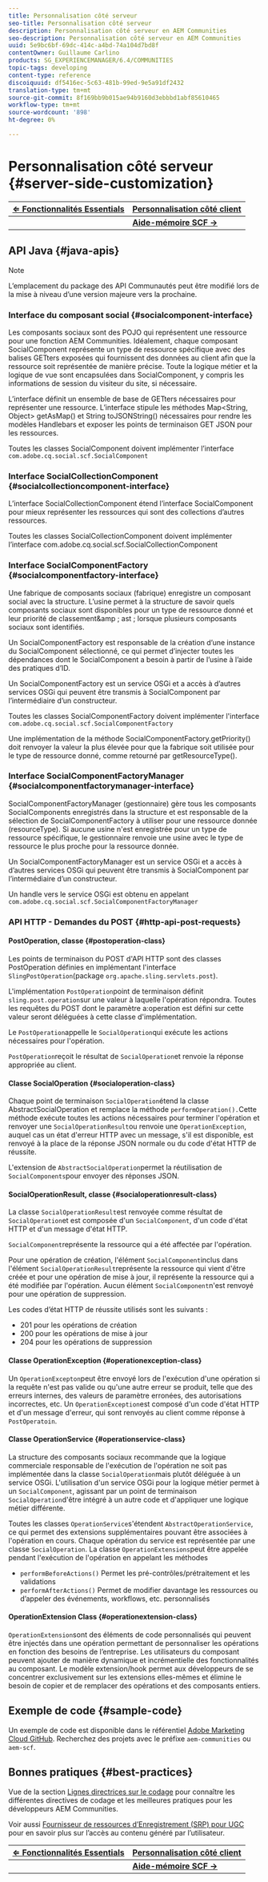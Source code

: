 ```yaml
---
title: Personnalisation côté serveur
seo-title: Personnalisation côté serveur
description: Personnalisation côté serveur en AEM Communities
seo-description: Personnalisation côté serveur en AEM Communities
uuid: 5e9bc6bf-69dc-414c-a4bd-74a104d7bd8f
contentOwner: Guillaume Carlino
products: SG_EXPERIENCEMANAGER/6.4/COMMUNITIES
topic-tags: developing
content-type: reference
discoiquuid: df5416ec-5c63-481b-99ed-9e5a91df2432
translation-type: tm+mt
source-git-commit: 8f169bb9b015ae94b9160d3ebbbd1abf85610465
workflow-type: tm+mt
source-wordcount: '898'
ht-degree: 0%

---
```



# Personnalisation côté serveur {#server-side-customization}

| **[⇐ Fonctionnalités Essentials](essentials.md)** | **[Personnalisation côté client](client-customize.md)** |
|---|---|
|  | **[Aide-mémoire SCF →](handlebars-helpers.md)** |

## API Java {#java-apis}

>[!NOTE]
>
>L’emplacement du package des API Communautés peut être modifié lors de la mise à niveau d’une version majeure vers la prochaine.

### Interface du composant social {#socialcomponent-interface}

Les composants sociaux sont des POJO qui représentent une ressource pour une fonction AEM Communities. Idéalement, chaque composant SocialComponent représente un type de ressource spécifique avec des balises GETters exposées qui fournissent des données au client afin que la ressource soit représentée de manière précise. Toute la logique métier et la logique de vue sont encapsulées dans SocialComponent, y compris les informations de session du visiteur du site, si nécessaire.

L’interface définit un ensemble de base de GETters nécessaires pour représenter une ressource. L’interface stipule les méthodes Map&lt;String, Object> getAsMap() et String toJSONString() nécessaires pour rendre les modèles Handlebars et exposer les points de terminaison GET JSON pour les ressources.

Toutes les classes SocialComponent doivent implémenter l’interface `com.adobe.cq.social.scf.SocialComponent`

### Interface SocialCollectionComponent {#socialcollectioncomponent-interface}

L’interface SocialCollectionComponent étend l’interface SocialComponent pour mieux représenter les ressources qui sont des collections d’autres ressources.

Toutes les classes SocialCollectionComponent doivent implémenter l’interface com.adobe.cq.social.scf.SocialCollectionComponent

### Interface SocialComponentFactory {#socialcomponentfactory-interface}

Une fabrique de composants sociaux (fabrique) enregistre un composant social avec la structure. L’usine permet à la structure de savoir quels composants sociaux sont disponibles pour un type de ressource donné et leur priorité de classement&amp;amp ; ast ; lorsque plusieurs composants sociaux sont identifiés.

Un SocialComponentFactory est responsable de la création d’une instance du SocialComponent sélectionné, ce qui permet d’injecter toutes les dépendances dont le SocialComponent a besoin à partir de l’usine à l’aide des pratiques d’ID.

Un SocialComponentFactory est un service OSGi et a accès à d’autres services OSGi qui peuvent être transmis à SocialComponent par l’intermédiaire d’un constructeur.

Toutes les classes SocialComponentFactory doivent implémenter l&#39;interface `com.adobe.cq.social.scf.SocialComponentFactory`

Une implémentation de la méthode SocialComponentFactory.getPriority() doit renvoyer la valeur la plus élevée pour que la fabrique soit utilisée pour le type de ressource donné, comme retourné par getResourceType().

### Interface SocialComponentFactoryManager {#socialcomponentfactorymanager-interface}

SocialComponentFactoryManager (gestionnaire) gère tous les composants SocialComponents enregistrés dans la structure et est responsable de la sélection de SocialComponentFactory à utiliser pour une ressource donnée (resourceType). Si aucune usine n&#39;est enregistrée pour un type de ressource spécifique, le gestionnaire renvoie une usine avec le type de ressource le plus proche pour la ressource donnée.

Un SocialComponentFactoryManager est un service OSGi et a accès à d’autres services OSGi qui peuvent être transmis à SocialComponent par l’intermédiaire d’un constructeur.

Un handle vers le service OSGi est obtenu en appelant `com.adobe.cq.social.scf.SocialComponentFactoryManager`

### API HTTP - Demandes du POST {#http-api-post-requests}

#### PostOperation, classe {#postoperation-class}

Les points de terminaison du POST d&#39;API HTTP sont des classes PostOperation définies en implémentant l&#39;interface `SlingPostOperation`(package `org.apache.sling.servlets.post`).

L&#39;implémentation `PostOperation`point de terminaison définit `sling.post.operation`sur une valeur à laquelle l&#39;opération répondra. Toutes les requêtes du POST dont le paramètre a:operation est défini sur cette valeur seront déléguées à cette classe d&#39;implémentation.

Le `PostOperation`appelle le `SocialOperation`qui exécute les actions nécessaires pour l&#39;opération.

`PostOperation`reçoit le résultat de `SocialOperation`et renvoie la réponse appropriée au client.

#### Classe SocialOperation {#socialoperation-class}

Chaque point de terminaison `SocialOperation`étend la classe AbstractSocialOperation et remplace la méthode `performOperation().`Cette méthode exécute toutes les actions nécessaires pour terminer l&#39;opération et renvoyer une `SocialOperationResult`ou renvoie une `OperationException`, auquel cas un état d&#39;erreur HTTP avec un message, s&#39;il est disponible, est renvoyé à la place de la réponse JSON normale ou du code d&#39;état HTTP de réussite.

L&#39;extension de `AbstractSocialOperation`permet la réutilisation de `SocialComponents`pour envoyer des réponses JSON.

#### SocialOperationResult, classe {#socialoperationresult-class}

La classe `SocialOperationResult`est renvoyée comme résultat de `SocialOperation`et est composée d&#39;un `SocialComponent`, d&#39;un code d&#39;état HTTP et d&#39;un message d&#39;état HTTP.

`SocialComponent`représente la ressource qui a été affectée par l&#39;opération.

Pour une opération de création, l&#39;élément `SocialComponent`inclus dans l&#39;élément `SocialOperationResult`représente la ressource qui vient d&#39;être créée et pour une opération de mise à jour, il représente la ressource qui a été modifiée par l&#39;opération. Aucun élément `SocialComponent`n&#39;est renvoyé pour une opération de suppression.

Les codes d’état HTTP de réussite utilisés sont les suivants :

* 201 pour les opérations de création
* 200 pour les opérations de mise à jour
* 204 pour les opérations de suppression

#### Classe OperationException {#operationexception-class}

Un `OperationExcepton`peut être envoyé lors de l&#39;exécution d&#39;une opération si la requête n&#39;est pas valide ou qu&#39;une autre erreur se produit, telle que des erreurs internes, des valeurs de paramètre erronées, des autorisations incorrectes, etc. Un `OperationException`est composé d&#39;un code d&#39;état HTTP et d&#39;un message d&#39;erreur, qui sont renvoyés au client comme réponse à `PostOperatoin`.

#### Classe OperationService {#operationservice-class}

La structure des composants sociaux recommande que la logique commerciale responsable de l&#39;exécution de l&#39;opération ne soit pas implémentée dans la classe `SocialOperation`mais plutôt déléguée à un service OSGi. L&#39;utilisation d&#39;un service OSGi pour la logique métier permet à un `SocialComponent`, agissant par un point de terminaison `SocialOperation`d&#39;être intégré à un autre code et d&#39;appliquer une logique métier différente.

Toutes les classes `OperationService`s&#39;étendent `AbstractOperationService`, ce qui permet des extensions supplémentaires pouvant être associées à l&#39;opération en cours. Chaque opération du service est représentée par une classe `SocialOperation`. La classe `OperationExtensions`peut être appelée pendant l&#39;exécution de l&#39;opération en appelant les méthodes

* `performBeforeActions()`
Permet les pré-contrôles/prétraitement et les validations
* `performAfterActions()`
Permet de modifier davantage les ressources ou d’appeler des événements, workflows, etc. personnalisés

#### OperationExtension Class {#operationextension-class}

`OperationExtension`sont des éléments de code personnalisés qui peuvent être injectés dans une opération permettant de personnaliser les opérations en fonction des besoins de l’entreprise. Les utilisateurs du composant peuvent ajouter de manière dynamique et incrémentielle des fonctionnalités au composant. Le modèle extension/hook permet aux développeurs de se concentrer exclusivement sur les extensions elles-mêmes et élimine le besoin de copier et de remplacer des opérations et des composants entiers.

## Exemple de code {#sample-code}

Un exemple de code est disponible dans le référentiel [Adobe Marketing Cloud GitHub](https://github.com/Adobe-Marketing-Cloud). Recherchez des projets avec le préfixe `aem-communities` ou `aem-scf`.

## Bonnes pratiques {#best-practices}

Vue de la section [Lignes directrices sur le codage](code-guide.md) pour connaître les différentes directives de codage et les meilleures pratiques pour les développeurs AEM Communities.

Voir aussi [Fournisseur de ressources d’Enregistrement (SRP) pour UGC](srp.md) pour en savoir plus sur l’accès au contenu généré par l’utilisateur.

| **[⇐ Fonctionnalités Essentials](essentials.md)** | **[Personnalisation côté client](client-customize.md)** |
|---|---|
|  | **[Aide-mémoire SCF →](handlebars-helpers.md)** |

